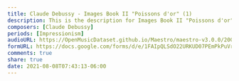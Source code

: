 ```yaml
---
title: Claude Debussy - Images Book II "Poissons d'or" (1)
description: This is the description for Images Book II "Poissons d'or" by Claude Debussy
composers: [Claude Debussy]
periods: [Impressionism]
audioURL: https://OpenMusicDataset.github.io/Maestro/maestro-v3.0.0/2008/MIDI-Unprocessed_06_R2_2008_01-05_ORIG_MID--AUDIO_06_R2_2008_wav--5.midi
formURL: https://docs.google.com/forms/d/e/1FAIpQLSdO22URKUD07PEmPkPuVrGe7Vx64cc9Qmjb7uneRM2k9jf0IA/viewform
comments: true
share: true
date: 2021-08-08T07:43:13-06:00
---
```

